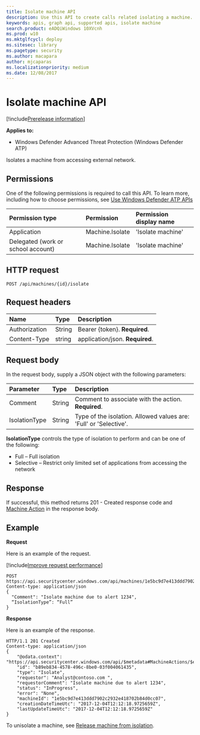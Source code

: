 ```yaml
---
title: Isolate machine API
description: Use this API to create calls related isolating a machine.
keywords: apis, graph api, supported apis, isolate machine
search.product: eADQiWindows 10XVcnh
ms.prod: w10
ms.mktglfcycl: deploy
ms.sitesec: library
ms.pagetype: security
ms.author: macapara
author: mjcaparas
ms.localizationpriority: medium
ms.date: 12/08/2017
---
```


# Isolate machine API

[!include[Prerelease information](prerelease.md)]

**Applies to:**

- Windows Defender Advanced Threat Protection (Windows Defender ATP)

Isolates a machine from accessing external network.

## Permissions
One of the following permissions is required to call this API. To learn more, including how to choose permissions, see [Use Windows Defender ATP APIs](exposed-apis-intro.md)

Permission type |	Permission	|	Permission display name
:---|:---|:---
Application |	Machine.Isolate |	'Isolate machine'
Delegated (work or school account) | Machine.Isolate |	'Isolate machine'

## HTTP request
```
POST /api/machines/{id}/isolate
```

## Request headers

Name | Type | Description
:---|:---|:---
Authorization | String | Bearer {token}. **Required**.
Content-Type | string | application/json. **Required**.

## Request body
In the request body, supply a JSON object with the following parameters:

Parameter |	Type	| Description
:---|:---|:---
Comment |	String |	Comment to associate with the action. **Required**.
IsolationType	| String |	Type of the isolation. Allowed values are: 'Full' or 'Selective'.

**IsolationType** controls the type of isolation to perform and can be one of the following:
-	Full – Full isolation
-	Selective – Restrict only limited set of applications from accessing the network


## Response
If successful, this method returns 201 - Created response code and [Machine Action](machineaction-windows-defender-advanced-threat-protection-new.md) in the response body.


## Example

**Request**

Here is an example of the request.

[!include[Improve request performance](improverequestperformance-new.md)]

```
POST https://api.securitycenter.windows.com/api/machines/1e5bc9d7e413ddd7902c2932e418702b84d0cc07/isolate
Content-type: application/json
{
  "Comment": "Isolate machine due to alert 1234",
  “IsolationType”: “Full” 
}

```
**Response**

Here is an example of the response.

```
HTTP/1.1 201 Created
Content-type: application/json
{
    "@odata.context": "https://api.securitycenter.windows.com/api/$metadata#MachineActions/$entity",
    "id": "b89eb834-4578-496c-8be0-03f004061435",
    "type": "Isolate",
    "requestor": "Analyst@contoso.com ",
    "requestorComment": "Isolate machine due to alert 1234",
    "status": "InProgress",
    "error": "None",
    "machineId": "1e5bc9d7e413ddd7902c2932e418702b84d0cc07",
    "creationDateTimeUtc": "2017-12-04T12:12:18.9725659Z",
    "lastUpdateTimeUtc": "2017-12-04T12:12:18.9725659Z" 
}

```

To unisolate a machine, see [Release machine from isolation](unisolate-machine-windows-defender-advanced-threat-protection-new.md).
